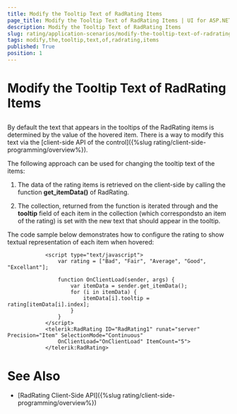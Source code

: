 ```yaml
---
title: Modify the Tooltip Text of RadRating Items
page_title: Modify the Tooltip Text of RadRating Items | UI for ASP.NET AJAX Documentation
description: Modify the Tooltip Text of RadRating Items
slug: rating/application-scenarios/modify-the-tooltip-text-of-radrating-items
tags: modify,the,tooltip,text,of,radrating,items
published: True
position: 1
---
```


# Modify the Tooltip Text of RadRating Items



## 

By default the text that appears in the tooltips of the RadRating items is determined by the value of the hovered item. There is a way to modify this text via the [client-side API of the control]({%slug rating/client-side-programming/overview%}).

The following approach can be used for changing the tooltip text of the items:

1. The data of the rating items is retrieved on the client-side by calling the function __get_itemData()__ of RadRating.

1. The collection, returned from the function is iterated through and the __tooltip__ field of each item in the collection (which correspondsto an item of the rating) is set with the new text that should appear in the tooltip.

The code sample below demonstrates how to configure the rating to show textual representation of each item when hovered:

````ASPNET
	        <script type="text/javascript">
	            var rating = ["Bad", "Fair", "Average", "Good", "Excellant"];
	
	            function OnClientLoad(sender, args) {
	                var itemData = sender.get_itemData();
	                for (i in itemData) {
	                    itemData[i].tooltip = rating[itemData[i].index];
	                }
	            }
	        </script>
	        <telerik:RadRating ID="RadRating1" runat="server" Precision="Item" SelectionMode="Continuous"
	            OnClientLoad="OnClientLoad" ItemCount="5">
	        </telerik:RadRating>
````



# See Also

 * [RadRating Client-Side API]({%slug rating/client-side-programming/overview%})
